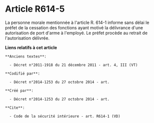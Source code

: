 # Article R614-5

La personne morale mentionnée à l'article R. 614-1 informe sans délai le préfet de la cessation des fonctions ayant motivé la
délivrance d'une autorisation de port d'arme à l'employé. Le préfet procède au retrait de l'autorisation délivrée.

**Liens relatifs à cet article**

	**Anciens textes**:

	  - Décret n°2011-1918 du 21 décembre 2011 - art. 4, III (VT)

	**Codifié par**:

	  - Décret n°2014-1253 du 27 octobre 2014 - art.

	**Créé par**:

	  - Décret n°2014-1253 du 27 octobre 2014 - art.

	**Cite**:

	  - Code de la sécurité intérieure - art. R614-1 (VD)
